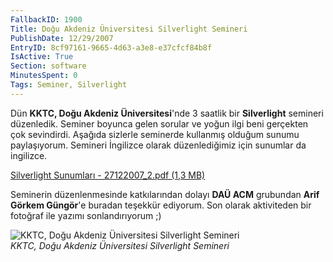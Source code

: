 ```yaml
---
FallbackID: 1900
Title: Doğu Akdeniz Üniversitesi Silverlight Semineri
PublishDate: 12/29/2007
EntryID: 8cf97161-9665-4d63-a3e8-e37cfcf84b8f
IsActive: True
Section: software
MinutesSpent: 0
Tags: Seminer, Silverlight
---
```

Dün **KKTC, Doğu Akdeniz Üniversitesi**'nde 3 saatlik bir
**Silverlight** semineri düzenledik. Seminer boyunca gelen sorular ve
yoğun ilgi beni gerçekten çok sevindirdi. Aşağıda sizlerle seminerde
kullanmış olduğum sunumu paylaşıyorum. Semineri İngilizce olarak
düzenlediğimiz için sunumlar da ingilizce.

[Silverlight Sunumları - 27122007\_2.pdf (1,3
MB)](http://cdn.daron.yondem.com/assets/1900/27122007_2.pdf)

Seminerin düzenlenmesinde katkılarından dolayı **DAÜ ACM** grubundan
**Arif Görkem Güngör**'e buradan teşekkür ediyorum. Son olarak
aktiviteden bir fotoğraf ile yazımı sonlandırıyorum ;)

![KKTC, Doğu Akdeniz Üniversitesi Silverlight
Semineri](http://cdn.daron.yondem.com/assets/1900/27122007_3.jpg)\
*KKTC, Doğu Akdeniz Üniversitesi Silverlight Semineri*


